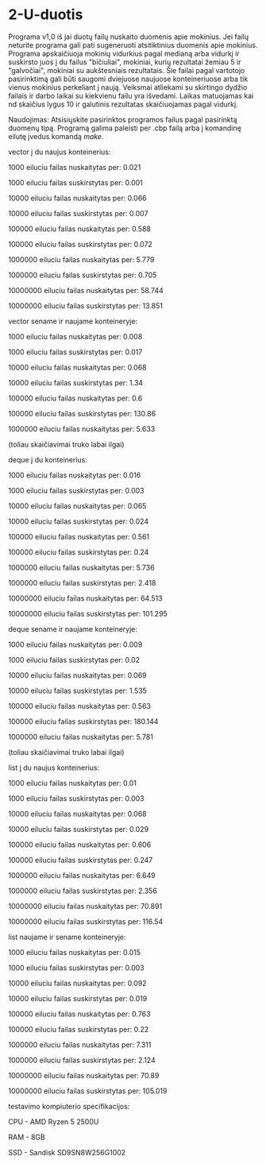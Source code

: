 # 2-U-duotis

Programa v1,0 iš jai duotų failų nuskaito duomenis apie mokinius. Jei failų neturite programa gali pati sugeneruoti atsitiktinius duomenis apie mokinius. Programa apskaičiuoja mokinių vidurkius pagal medianą arba vidurkį ir suskirsto juos į du failus "bičiuliai", mokiniai, kurių rezultatai žemiau 5 ir "galvočiai", mokiniai su aukštesniais rezultatais. Šie failai pagal vartotojo pasirinktimą gali būti saugomi dviejuose naujuose konteineriuose arba tik vienus mokinius perkeliant į naują. Veiksmai atliekami su skirtingo dydžio failais ir darbo laikai su kiekvienu failu yra išvedami. Laikas matuojamas kai nd skaičius lygus 10 ir galutinis rezultatas skaičiuojamas pagal vidurkį.

Naudojimas: Atsisiųskite pasirinktos programos failus pagal pasirinktą duomenų tipą. Programą galima paleisti per .cbp failą arba į komandinę eilutę įvedus komandą *make*.

vector į du naujus konteinerius:

1000 eiluciu failas nuskaitytas per: 0.021

1000 eiluciu failas suskirstytas per: 0.001

10000 eiluciu failas nuskaitytas per: 0.066

10000 eiluciu failas suskirstytas per: 0.007

100000 eiluciu failas nuskaitytas per: 0.588

100000 eiluciu failas suskirstytas per: 0.072

1000000 eiluciu failas nuskaitytas per: 5.779

1000000 eiluciu failas suskirstytas per: 0.705

10000000 eiluciu failas nuskaitytas per: 58.744

10000000 eiluciu failas suskirstytas per: 13.851


vector sename ir naujame konteineryje:

1000 eiluciu failas nuskaitytas per: 0.008

1000 eiluciu failas suskirstytas per: 0.017

10000 eiluciu failas nuskaitytas per: 0.068

10000 eiluciu failas suskirstytas per: 1.34

100000 eiluciu failas nuskaitytas per: 0.6

100000 eiluciu failas suskirstytas per: 130.86

1000000 eiluciu failas nuskaitytas per: 5.633

(toliau skaičiavimai truko labai ilgai)


deque į du konteinerius:

1000 eiluciu failas nuskaitytas per: 0.016

1000 eiluciu failas suskirstytas per: 0.003

10000 eiluciu failas nuskaitytas per: 0.065

10000 eiluciu failas suskirstytas per: 0.024

100000 eiluciu failas nuskaitytas per: 0.561

100000 eiluciu failas suskirstytas per: 0.24

1000000 eiluciu failas nuskaitytas per: 5.736

1000000 eiluciu failas suskirstytas per: 2.418

10000000 eiluciu failas nuskaitytas per: 64.513

10000000 eiluciu failas suskirstytas per: 101.295


deque sename ir naujame konteineryje:

1000 eiluciu failas nuskaitytas per: 0.009

1000 eiluciu failas suskirstytas per: 0.02

10000 eiluciu failas nuskaitytas per: 0.069

10000 eiluciu failas suskirstytas per: 1.535

100000 eiluciu failas nuskaitytas per: 0.563

100000 eiluciu failas suskirstytas per: 180.144

1000000 eiluciu failas nuskaitytas per: 5.781

(toliau skaičiavimai truko labai ilgai)


list į du naujus konteinerius:

1000 eiluciu failas nuskaitytas per: 0.01

1000 eiluciu failas suskirstytas per: 0.003

10000 eiluciu failas nuskaitytas per: 0.068

10000 eiluciu failas suskirstytas per: 0.029

100000 eiluciu failas nuskaitytas per: 0.606

100000 eiluciu failas suskirstytas per: 0.247

1000000 eiluciu failas nuskaitytas per: 6.649

1000000 eiluciu failas suskirstytas per: 2.356

10000000 eiluciu failas nuskaitytas per: 70.891

10000000 eiluciu failas suskirstytas per: 116.54


list naujame ir sename konteineryje:

1000 eiluciu failas nuskaitytas per: 0.015

1000 eiluciu failas suskirstytas per: 0.003

10000 eiluciu failas nuskaitytas per: 0.092

10000 eiluciu failas suskirstytas per: 0.019

100000 eiluciu failas nuskaitytas per: 0.763

100000 eiluciu failas suskirstytas per: 0.22

1000000 eiluciu failas nuskaitytas per: 7.311

1000000 eiluciu failas suskirstytas per: 2.124

10000000 eiluciu failas nuskaitytas per: 70.89

10000000 eiluciu failas suskirstytas per: 105.019



testavimo kompiuterio specifikacijos:

CPU - AMD Ryzen 5 2500U 

RAM - 8GB

SSD - Sandisk SD9SN8W256G1002
